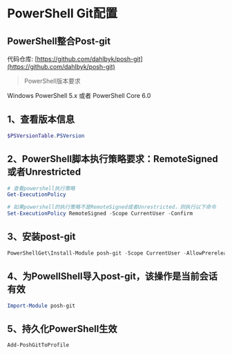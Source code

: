 # PowerShell Git配置

## PowerShell整合Post-git

代码仓库: [https://github.com/dahlbyk/posh-git](https://github.com/dahlbyk/posh-git)

> PowerShell版本要求

Windows PowerShell 5.x 或者 PowerShell Core 6.0

## 1、查看版本信息

```powershell
$PSVersionTable.PSVersion
```

## 2、PowerShell脚本执行策略要求：RemoteSigned或者Unrestricted

```powershell
# 查看powershell执行策略
Get-ExecutionPolicy

# 如果powershell的执行策略不是RemoteSigned或者Unrestricted，则执行以下命令
Set-ExecutionPolicy RemoteSigned -Scope CurrentUser -Confirm
```

## 3、安装post-git

```powershell
PowerShellGet\Install-Module posh-git -Scope CurrentUser -AllowPrerelease -Force
```

## 4、为PowellShell导入post-git，该操作是当前会话有效

```powershell
Import-Module posh-git
```

## 5、持久化PowerShell生效

```powershell
Add-PoshGitToProfile
```